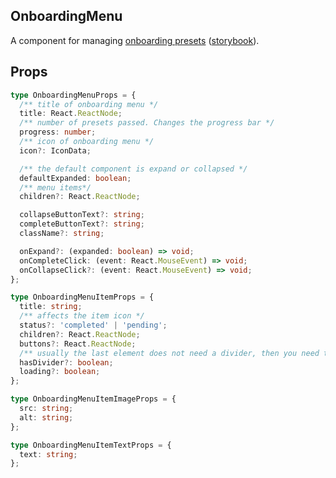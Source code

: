 ## OnboardingMenu

A component for managing [onboarding presets](https://github.com/gravity-ui/onboarding) ([storybook](https://preview.gravity-ui.com/components/?path=/story/components-onboardingmenu--default)).

## Props

```ts
type OnboardingMenuProps = {
  /** title of onboarding menu */
  title: React.ReactNode;
  /** number of presets passed. Changes the progress bar */
  progress: number;
  /** icon of onboarding menu */
  icon?: IconData;

  /** the default component is expand or collapsed */
  defaultExpanded: boolean;
  /** menu items*/
  children?: React.ReactNode;

  collapseButtonText?: string;
  completeButtonText?: string;
  className?: string;

  onExpand?: (expanded: boolean) => void;
  onCompleteClick: (event: React.MouseEvent) => void;
  onCollapseClick?: (event: React.MouseEvent) => void;
};

type OnboardingMenuItemProps = {
  title: string;
  /** affects the item icon */
  status?: 'completed' | 'pending';
  children?: React.ReactNode;
  buttons?: React.ReactNode;
  /** usually the last element does not need a divider, then you need to pass false */
  hasDivider?: boolean;
  loading?: boolean;
};

type OnboardingMenuItemImageProps = {
  src: string;
  alt: string;
};

type OnboardingMenuItemTextProps = {
  text: string;
};
```
